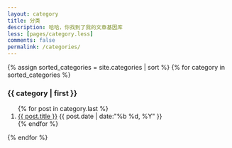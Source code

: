 ```yaml
---
layout: category
title: 分类
description: 哈哈，你找到了我的文章基因库
less: [pages/category.less]
comments: false
permalink: /categories/
---
```


<article class="category-bd-wrap">
{% assign sorted_categories = site.categories | sort %}
{% for category in sorted_categories %}
<div class="flexable">
    <h3 id="{{category|first}}" class="category-item-hd">{{ category | first }} </h3>
</div>
<ol class="category-item-bd" id="{{ category|first }}" data-count="{{ category.last | size }}">
    {% for post in category.last %}
        <li class="tag-item-bd-posts">
            <div class="flexable">
                <a class="posts-list-name" href="{{ site.url }}{{ post.url }}">{{ post.title }}</a>
                <span class="flex-auto"></span>
                <span class="posts-list-meta">{{ post.date | date:"%b %d, %Y" }}</span>
            </div>
        </li>
    {% endfor %}
</ol>
{% endfor %}
</article>
<!-- /section.content -->
